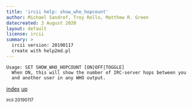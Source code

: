 ```yaml
---
title: 'ircii help: show_who_hopcount'
author: Michael Sandrof, Troy Rollo, Matthew R. Green
datecreated: 3 August 2020
layout: default
license: ircii
summary: >
  ircii version: 20190117
  create with help2md.pl
---
```

```
Usage: SET SHOW_WHO_HOPCOUNT [ON|OFF|TOGGLE]
  When ON, this will show the number of IRC-server hops between you
  and another user in any WHO output.
```

[index](index.html)
[up](..)

<small> ircii 20190117 </small>
